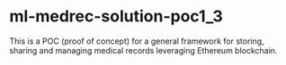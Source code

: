# ml-medrec-solution-poc1_3
This is a POC (proof of concept) for a general framework for storing, sharing and managing medical records leveraging Ethereum blockchain.
